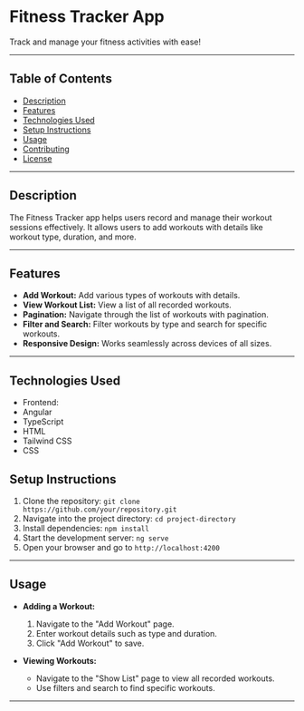 # Fitness Tracker App

Track and manage your fitness activities with ease!

---

## Table of Contents

- [Description](#description)
- [Features](#features)
- [Technologies Used](#technologies-used)
- [Setup Instructions](#setup-instructions)
- [Usage](#usage)
- [Contributing](#contributing)
- [License](#license)

---

## Description

The Fitness Tracker app helps users record and manage their workout sessions effectively. It allows users to add workouts with details like workout type, duration, and more.

---

## Features

- **Add Workout:** Add various types of workouts with details.
- **View Workout List:** View a list of all recorded workouts.
- **Pagination:** Navigate through the list of workouts with pagination.
- **Filter and Search:** Filter workouts by type and search for specific workouts.
- **Responsive Design:** Works seamlessly across devices of all sizes.

---

## Technologies Used

- Frontend:
- Angular
- TypeScript
- HTML
- Tailwind CSS
- CSS

## Setup Instructions

1. Clone the repository: `git clone https://github.com/your/repository.git`
2. Navigate into the project directory: `cd project-directory`
3. Install dependencies: `npm install`
4. Start the development server: `ng serve`
5. Open your browser and go to `http://localhost:4200`

---

## Usage

- **Adding a Workout:**

  1. Navigate to the "Add Workout" page.
  2. Enter workout details such as type and duration.
  3. Click "Add Workout" to save.

- **Viewing Workouts:**
  - Navigate to the "Show List" page to view all recorded workouts.
  - Use filters and search to find specific workouts.

---
